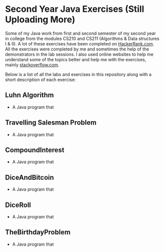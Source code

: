 # Second Year Java Exercises (Still Uploading More)
Some of my Java work from first and second semester of my second year in college from the modules CS210 and CS211 (Algorithms & Data structures I & II). A lot of these exercises have been completed on [HackerRank.com](https://www.hackerrank.com/). All the exercises were completed by me and sometimes the help of the demonstrators in the lab sessions. I also used online websites to help me understand some of the topics better and help me with the exercises, mainly [stackoverflow.com](stackoverflow.com).

Below is a list of all the labs and exercises in this repository along with a short description of each exercise:

## Luhn Algorithm
- A Java program that 

## Travelling Salesman Problem
- A Java program that 

## CompoundInterest
- A Java program that 

## DiceAndBitcoin
- A Java program that 

## DiceRoll
- A Java program that 

## TheBirthdayProblem
- A Java program that 
